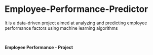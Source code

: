 # Employee-Performance-Predictor
It is a data-driven project aimed at analyzing and predicting employee performance factors using machine learning algorithms


<br>

<b><b>Employee Performance - Project</b></b>
